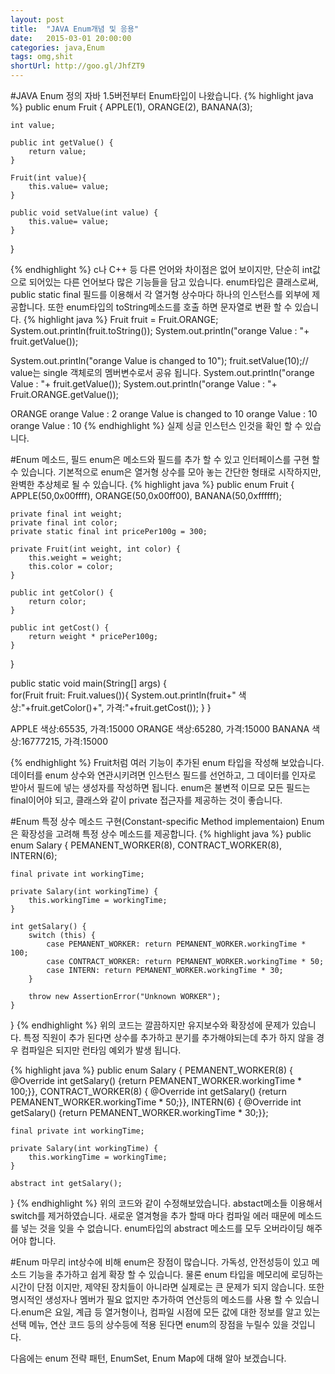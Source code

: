 ```yaml
---
layout: post
title:  "JAVA Enum개념 및 응용"
date:   2015-03-01 20:00:00
categories: java,Enum
tags: omg,shit
shortUrl: http://goo.gl/JhfZT9
---
```



#JAVA Enum 정의
자바 1.5버전부터 Enum타입이 나왔습니다. 
{% highlight java %}
public enum Fruit {
    APPLE(1), ORANGE(2), BANANA(3);
    
    int value;
    
    public int getValue() {
        return value;
    }

    Fruit(int value){
        this.value= value;
    }
    
    public void setValue(int value) {
        this.value= value;
    }
}

{% endhighlight %}
c나 C++ 등 다른 언어와 차이점은 없어 보이지만, 단순히 int값으로 되어있는 다른 언어보다 많은 기능들을 담고 있습니다.
enum타입은 클래스로써, public static final 필드를 이용해서 각 열거형 상수마다 하나의 인스턴스를 외부에 제공합니다. 
또한 enum타입의 toString메소드를 호출 하면 문자열로 변환 할 수 있습니다. 
{% highlight java %}
Fruit fruit = Fruit.ORANGE;
System.out.println(fruit.toString());
System.out.println("orange Value : "+ fruit.getValue());

System.out.println("orange Value is changed to 10");
fruit.setValue(10);// value는 single 객체로의 멤버변수로서 공유 됩니다.
System.out.println("orange Value : "+ fruit.getValue());
System.out.println("orange Value : "+ Fruit.ORANGE.getValue());


ORANGE
orange Value : 2
orange Value is changed to 10
orange Value : 10
orange Value : 10
{% endhighlight %}
실제 싱글 인스턴스 인것을 확인 할 수 있습니다.

#Enum 메소드, 필드 
enum은 메소드와 필드를 추가 할 수 있고 인터페이스를 구현 할 수 있습니다. 기본적으로 enum은 열거형 상수를 모아 놓는 간단한 형태로 시작하지만, 완벽한 추상체로 될 수 있습니다. 
{% highlight java %}
public enum Fruit {
    APPLE(50,0x00ffff), ORANGE(50,0x00ff00), BANANA(50,0xffffff);
    
    private final int weight;
    private final int color;
    private static final int pricePer100g = 300;
    
    private Fruit(int weight, int color) {
        this.weight = weight;
        this.color = color;
    }
    
    public int getColor() {
        return color;
    }

    public int getCost() {
        return weight * pricePer100g;
    }
}

public static void main(String[] args) {        
        for(Fruit fruit: Fruit.values()){
            System.out.println(fruit+" 색상:"+fruit.getColor()+", 가격:"+fruit.getCost());
        }
}

APPLE 색상:65535, 가격:15000
ORANGE 색상:65280, 가격:15000
BANANA 색상:16777215, 가격:15000

{% endhighlight %}
Fruit처럼 여러 기능이 추가된 enum 타입을 작성해 보았습니다. 데이터를 enum 상수와 연관시키려면 인스턴스 필드를 선언하고, 그 데이터를 인자로 받아서 필드에 넣는 생성자를 작성하면 됩니다. enum은 불변적 이므로 모든 필드는 final이어야 되고, 클래스와 같이 private 접근자를 제공하는 것이 좋습니다.

#Enum 특정 상수 메소드 구현(Constant-specific Method implementaion)
Enum은 확장성을 고려해 특정 상수 메소드를 제공합니다.
{% highlight java %}
public enum Salary {
    PEMANENT_WORKER(8), CONTRACT_WORKER(8), INTERN(6);

    final private int workingTime;

    private Salary(int workingTime) {
        this.workingTime = workingTime;
    }

    int getSalary() {
        switch (this) {
            case PEMANENT_WORKER: return PEMANENT_WORKER.workingTime * 100;
            case CONTRACT_WORKER: return PEMANENT_WORKER.workingTime * 50;
            case INTERN: return PEMANENT_WORKER.workingTime * 30;
        }
        
        throw new AssertionError("Unknown WORKER");
    }
}
{% endhighlight %}
위의 코드는 깔끔하지만 유지보수와 확장성에 문제가 있습니다. 특정 직원이 추가 된다면 상수를 추가하고 분기를 추가해야되는데 추가 하지 않을 경우 컴파일은 되지만 런타임 예외가 발생 됩니다.  


{% highlight java %}
public enum Salary {
    PEMANENT_WORKER(8) { @Override int getSalary() {return PEMANENT_WORKER.workingTime * 100;}},
    CONTRACT_WORKER(8) { @Override int getSalary() {return PEMANENT_WORKER.workingTime * 50;}},
    INTERN(6) { @Override int getSalary() {return PEMANENT_WORKER.workingTime * 30;}};

    final private int workingTime;

    private Salary(int workingTime) {
        this.workingTime = workingTime;
    }

    abstract int getSalary();
}
{% endhighlight %}
위의 코드와 같이 수정해보았습니다. abstact메소들 이용해서 switch를 제거하였습니다. 새로운 열겨형을 추가 할때 마다 컴파일 에러 때문에 메소드를 넣는 것을 잊을 수 없습니다. enum타입의 abstract 메소드를 모두 오버라이딩 해주어야 합니다.


#Enum 마무리
int상수에 비해 enum은 장점이 많습니다. 가독성, 안전성등이 있고 메소드 기능을 추가하고 쉽게 확장 할 수 있습니다. 물론 enum 타입을 메모리에 로딩하는 시간이 단점 이지만, 제약된 장치들이 아니라면 실제로는 큰 문제가 되지 않습니다. 또한 명시적인 생성자나 멤버가 필요 없지만 추가하여 연산등의 메소드를 사용 할 수 있습니다.enum은 요일, 계급 등 열거형이나, 컴파일 시점에 모든 값에 대한 정보를 알고 있는 선택 메뉴, 연산 코드 등의 상수등에 적용 된다면 enum의 장점을 누릴수 있을 것입니다. 

다음에는 enum 전략 패턴, EnumSet, Enum Map에 대해 알아 보겠습니다. 
